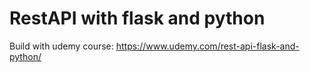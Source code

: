 # RestAPI with flask and python

Build with udemy course: https://www.udemy.com/rest-api-flask-and-python/
